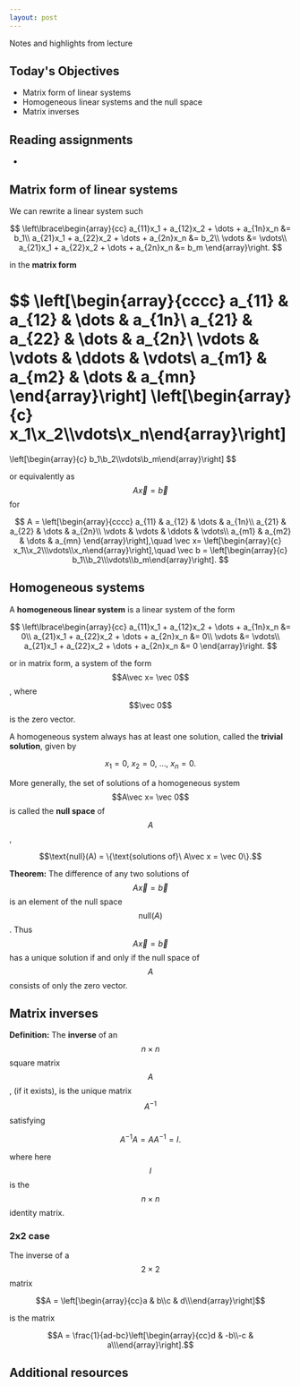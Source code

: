 ```yaml
---
layout: post
---
```


Notes and highlights from lecture

## Today's Objectives

* Matrix form of linear systems
* Homogeneous linear systems and the null space
* Matrix inverses

## Reading assignments

*  


## Matrix form of linear systems

We can rewrite a linear system such 

$$
\left\lbrace\begin{array}{cc}
a_{11}x_1 + a_{12}x_2 + \dots + a_{1n}x_n &= b_1\\
a_{21}x_1 + a_{22}x_2 + \dots + a_{2n}x_n &= b_2\\
\vdots  &= \vdots\\
a_{21}x_1 + a_{22}x_2 + \dots + a_{2n}x_n &= b_m
\end{array}\right.
$$

in the **matrix form**

$$
\left[\begin{array}{cccc}
a_{11} & a_{12} & \dots & a_{1n}\\
a_{21} & a_{22} & \dots & a_{2n}\\
\vdots & \vdots & \ddots & \vdots\\
a_{m1} & a_{m2} & \dots & a_{mn}
\end{array}\right]
\left[\begin{array}{c} x_1\\x_2\\\vdots\\x_n\end{array}\right]
=
\left[\begin{array}{c} b_1\\b_2\\\vdots\\b_m\end{array}\right]
$$

or equivalently as $$A\vec x = \vec b$$ for

$$
A = \left[\begin{array}{cccc}
a_{11} & a_{12} & \dots & a_{1n}\\
a_{21} & a_{22} & \dots & a_{2n}\\
\vdots & \vdots & \ddots & \vdots\\
a_{m1} & a_{m2} & \dots & a_{mn}
\end{array}\right],\quad \vec x= \left[\begin{array}{c} x_1\\x_2\\\vdots\\x_n\end{array}\right],\quad \vec b =
\left[\begin{array}{c} b_1\\b_2\\\vdots\\b_m\end{array}\right].
$$

## Homogeneous systems

A **homogeneous linear system** is a linear system of the form

$$
\left\lbrace\begin{array}{cc}
a_{11}x_1 + a_{12}x_2 + \dots + a_{1n}x_n &= 0\\
a_{21}x_1 + a_{22}x_2 + \dots + a_{2n}x_n &= 0\\
\vdots &= \vdots\\
a_{21}x_1 + a_{22}x_2 + \dots + a_{2n}x_n &= 0
\end{array}\right.
$$

or in matrix form, a system of the form $$A\vec x= \vec 0$$, where $$\vec 0$$ is the zero vector.

A homogeneous system always has at least one solution, called the **trivial solution**, given by

$$x_1 = 0,\ x_2 = 0,\ \dots,\ x_n = 0.$$

More generally, the set of solutions of a homogeneous system $$A\vec x= \vec 0$$ is called the **null space** of $$A$$,

$$\text{null}(A) = \{\text{solutions of}\ A\vec x = \vec 0\}.$$


**Theorem:**  The difference of any two solutions of $$A\vec x=\vec b$$ is an element of the null space $$\text{null}(A)$$.  Thus $$A\vec x = \vec b$$ has a unique solution if and only if the null space of $$A$$ consists of only the zero vector.


## Matrix inverses

**Definition:** The **inverse** of an $$n\times n$$ square matrix $$A$$, (if it exists), is the unique matrix $$A^{-1}$$ satisfying

$$A^{-1}A = AA^{-1} = I.$$

where here $$I$$ is the $$n\times n$$ identity matrix.

### 2x2 case

The inverse of a $$2\times 2$$ matrix

$$A = \left[\begin{array}{cc}a & b\\c & d\\\end{array}\right]$$

is the matrix

$$A = \frac{1}{ad-bc}\left[\begin{array}{cc}d & -b\\-c & a\\\end{array}\right].$$

## Additional resources




